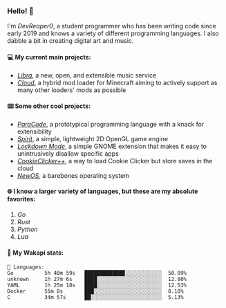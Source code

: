 ### Hello! 👋

I'm _DevReaper0_, a student programmer who has been writing code since early 2019 and knows a variety of different programming languages. I also dabble a bit in creating digital art and music.

#### 💻 My current main projects:

-   _[Libra](https://github.com/LibraMusic)_, a new, open, and extensible music service
-   _[Cloud](https://github.com/CloudLoaderMC/CloudLoader)_, a hybrid mod loader for Minecraft aiming to actively support as many other loaders' mods as possible

#### ⌨️ Some other cool projects:

-   _[ParaCode](https://github.com/ParaCodeLang/ParaCode)_, a prototypical programming language with a knack for extensibility
-   _[Spirit](https://gitlab.com/DevReaper0/SpiritEngine)_, a simple, lightweight 2D OpenGL game engine
-   _[Lockdown Mode](https://github.com/DevReaper0/GNOME-LockdownMode)_, a simple GNOME extension that makes it easy to unintrusively disallow specific apps
-   _[CookieClicker++](https://github.com/DevReaper0/CookieClickerPlusPlus)_, a way to load Cookie Clicker but store saves in the cloud
-   _[NewOS](https://github.com/DevReaper0/NewOS)_, a barebones operating system

#### 🌐 I know a larger variety of languages, but these are my absolute favorites:

1. _Go_
2. _Rust_
3. _Python_
4. _Lua_

#### 📡 My Wakapi stats:

```text
💾 Languages:
Go          5h 40m 59s   █████████████░░░░░░░░░░░░  50.09%
unknown     1h 27m 6s    ████░░░░░░░░░░░░░░░░░░░░░  12.80%
YAML        1h 25m 18s   ████░░░░░░░░░░░░░░░░░░░░░  12.53%
Docker      55m 8s       ███░░░░░░░░░░░░░░░░░░░░░░  8.10%
C           34m 57s      ██░░░░░░░░░░░░░░░░░░░░░░░  5.13%
```
